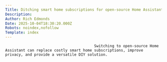 ```yaml
---
Title: Ditching smart home subscriptions for open-source Home Assistant
Description: 
Author: Rich Edmonds
Date: 2025-10-04T18:30:20.000Z
Robots: noindex,nofollow
Template: index
---
```


                                            Switching to open-source Home Assistant can replace costly smart home subscriptions, improve privacy, and provide a versatile DIY solution.
                                        